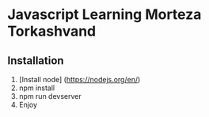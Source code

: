 # Javascript Learning Morteza Torkashvand

## Installation

1. [Install node] (https://nodejs.org/en/)
3. npm install
4. npm run devserver
5. Enjoy
